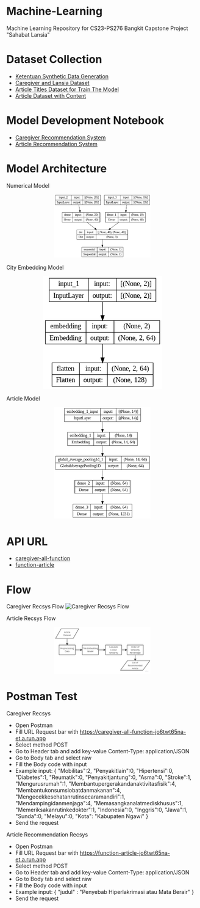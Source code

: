 # Machine-Learning
Machine Learning Repository for CS23-PS276 Bangkit Capstone Project "Sahabat Lansia"

# Dataset Collection
- [Ketentuan Synthetic Data Generation](Caregiver-Recommendation/Data-Collecting/Landasan_Statistik)
- [Caregiver and Lansia Dataset](https://drive.google.com/drive/folders/1ZRUIHIf0sd1Qo0detEMIWP_2Hy1VF5N9?usp=sharing)
- [Article Titles Dataset for Train The Model](https://github.com/CS23-PS276/Machine-Learning/tree/27510bc9532b5f2a80089bbf9d5640a8adeb97ce/Artikel-Recommendation/Data%20Collecting/Combined%20Dataset)
- [Article Dataset with Content](https://github.com/CS23-PS276/Machine-Learning/tree/main/Artikel-Recommendation/Data%20Collecting/Final%20Dataset%20With%20Content)


# Model Development Notebook
- [Caregiver Recommendation System](Caregiver-Recommendation/Model-Development/Newest-Model/14_6_Model_Used_2_Model.ipynb)
- [Article Recommendation System](https://github.com/CS23-PS276/Machine-Learning/blob/27510bc9532b5f2a80089bbf9d5640a8adeb97ce/Artikel-Recommendation/Model%20Dataset%20Without%20Content/Model_Rekomendasi_Artikel_No_Konten.ipynb)

# Model Architecture
Numerical Model
<p align="center">
  <img src="Caregiver-Recommendation/Model-Development/Newest-Model/caregiver_model.png" alt="Numerical Model" width="50%" height="50%"/>
</p>
City Embedding Model
<p align="center">
  <img src="Caregiver-Recommendation/Model-Development/Newest-Model/model_city.png" alt="City Embedding Model" />
</p>
Article Model
<p align="center">
  <img src="Artikel-Recommendation/model_layers.png" width="50%" />
</p>

# API URL
- [caregiver-all-function](https://caregiver-all-function-jo6twt65na-et.a.run.app)
- [function-article](https://function-article-jo6twt65na-et.a.run.app)

# Flow
Caregiver Recsys Flow
![Caregiver Recsys Flow](https://github.com/CS23-PS276/Machine-Learning/assets/96944447/dc3caa29-8710-437f-b77a-fbae79459330)

Article Recsys Flow
<p align="center">
  <img src="Artikel-Recommendation/flow.jpg" width="50%" />
</p>

# Postman Test
Caregiver Recsys
- Open Postman
- Fill URL Request bar with https://caregiver-all-function-jo6twt65na-et.a.run.app
- Select method POST
- Go to Header tab and add key-value Content-Type: application/JSON
- Go to Body tab and select raw
- Fill the Body code with input
- Example input:
{
  "Mobilitas":2,
  "Penyakitlain":0,
  "Hipertensi":0,
  "Diabetes":1,
  "Reumatik":0,
  "Penyakitjantung":0,
  "Asma":0,
  "Stroke":1,
  "Mengurusrumah":1,
  "Membantupergerakandanaktivitasfisik":4,
  "Membantukonsumsiobatdanmakanan":4,
  "Mengecekkesehatanrutinsecaramandiri":1,
  "Mendampingidanmenjaga":4,
  "Memasangkanalatmediskhusus":1,
  "Memeriksakanrutinkedokter":1,
  "Indonesia":0,
  "Inggris":0,
  "Jawa":1,
  "Sunda":0,
  "Melayu":0,
  "Kota": "Kabupaten Ngawi"
}
- Send the request

Article Recommendation Recsys
- Open Postman
- Fill URL Request bar with https://function-article-jo6twt65na-et.a.run.app
- Select method POST
- Go to Header tab and add key-value Content-Type: application/JSON
- Go to Body tab and select raw
- Fill the Body code with input
- Example input:
{
  "judul" : "Penyebab Hiperlakrimasi atau Mata Berair"
}
- Send the request

